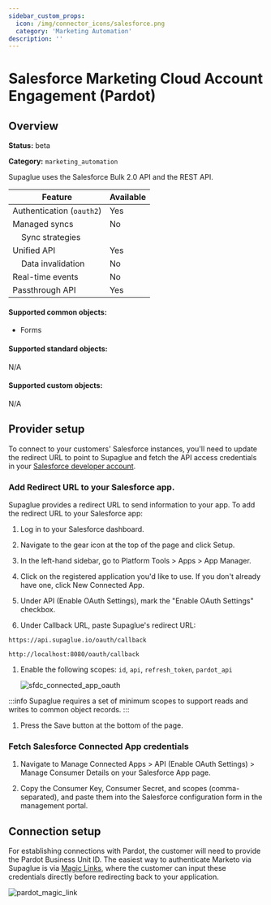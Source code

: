 ```yaml
---
sidebar_custom_props:
  icon: /img/connector_icons/salesforce.png
  category: 'Marketing Automation'
description: ''
---
```


# Salesforce Marketing Cloud Account Engagement (Pardot)

## Overview

**Status:** beta

**Category:** `marketing_automation`

Supaglue uses the Salesforce Bulk 2.0 API and the REST API.

| Feature                              | Available |
| ------------------------------------ | --------- |
| Authentication (`oauth2`)            | Yes       |
| Managed syncs                        | No        |
| &nbsp;&nbsp;&nbsp; Sync strategies   |           |
| Unified API                          | Yes       |
| &nbsp;&nbsp;&nbsp; Data invalidation | No        |
| Real-time events                     | No        |
| Passthrough API                      | Yes       |

#### Supported common objects:

- Forms

#### Supported standard objects:

N/A

#### Supported custom objects:

N/A

## Provider setup

To connect to your customers' Salesforce instances, you'll need to update the redirect URL to point to Supaglue and fetch the API access credentials in your [Salesforce developer account](https://developer.salesforce.com).

### Add Redirect URL to your Salesforce app.

Supaglue provides a redirect URL to send information to your app. To add the redirect URL to your Salesforce app:

1. Log in to your Salesforce dashboard.

1. Navigate to the gear icon at the top of the page and click Setup.

1. In the left-hand sidebar, go to Platform Tools > Apps > App Manager.

1. Click on the registered application you'd like to use. If you don't already have one, click New Connected App.

1. Under API (Enable OAuth Settings), mark the "Enable OAuth Settings" checkbox.

1. Under Callback URL, paste Supaglue's redirect URL:

<Tabs>
<TabItem value="supaglue-cloud" label="Supaglue Cloud" default>

`https://api.supaglue.io/oauth/callback`

</TabItem>
<TabItem value="localhost" label="Localhost">

`http://localhost:8080/oauth/callback`
</TabItem>
</Tabs>

1. Enable the following scopes: `id`, `api`, `refresh_token`, `pardot_api`

   <BrowserWindow url="acmecorp.my.salesforce.com/app/mgmt/forceconnectedapp/forceAppEdit.apexp">

   ![sfdc_connected_app_oauth](/img/pardot_oauth.png 'sfdc connected app oauth')

   </BrowserWindow>

:::info
Supaglue requires a set of minimum scopes to support reads and writes to common object records.
:::

1. Press the Save button at the bottom of the page.

### Fetch Salesforce Connected App credentials

1. Navigate to Manage Connected Apps > API (Enable OAuth Settings) > Manage Consumer Details on your Salesforce App page.

1. Copy the Consumer Key, Consumer Secret, and scopes (comma-separated), and paste them into the Salesforce configuration form in the management portal.

## Connection setup

For establishing connections with Pardot, the customer will need to provide the Pardot Business Unit ID. The easiest way to authenticate Marketo via Supaglue is via [Magic Links](/platform/managed-auth#magic-link), where the customer can input these credentials directly before redirecting back to your application.

![pardot_magic_link](/img/pardot_magic_link.png 'pardot magic link')
